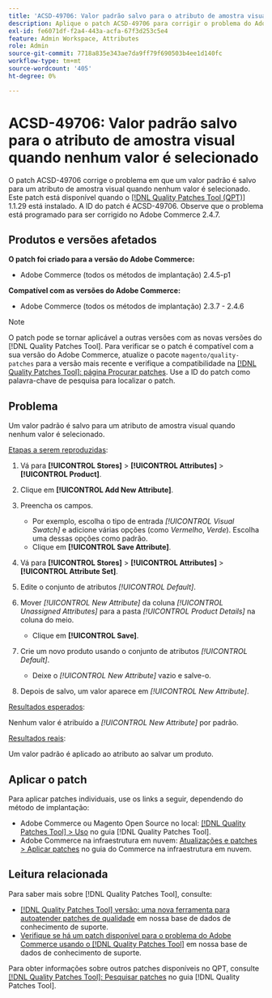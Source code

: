 ```yaml
---
title: 'ACSD-49706: Valor padrão salvo para o atributo de amostra visual quando nenhum valor é selecionado'
description: Aplique o patch ACSD-49706 para corrigir o problema do Adobe Commerce em que um valor padrão é salvo para um atributo de amostra visual quando nenhum valor é selecionado.
exl-id: fe6071df-f2a4-443a-acfa-67f3d253c5e4
feature: Admin Workspace, Attributes
role: Admin
source-git-commit: 7718a835e343ae7da9ff79f690503b4ee1d140fc
workflow-type: tm+mt
source-wordcount: '405'
ht-degree: 0%

---
```


# ACSD-49706: Valor padrão salvo para o atributo de amostra visual quando nenhum valor é selecionado

O patch ACSD-49706 corrige o problema em que um valor padrão é salvo para um atributo de amostra visual quando nenhum valor é selecionado. Este patch está disponível quando o [[!DNL Quality Patches Tool (QPT)]](/help/announcements/adobe-commerce-announcements/magento-quality-patches-released-new-tool-to-self-serve-quality-patches.md) 1.1.29 está instalado. A ID do patch é ACSD-49706. Observe que o problema está programado para ser corrigido no Adobe Commerce 2.4.7.

## Produtos e versões afetados

**O patch foi criado para a versão do Adobe Commerce:**

* Adobe Commerce (todos os métodos de implantação) 2.4.5-p1

**Compatível com as versões do Adobe Commerce:**

* Adobe Commerce (todos os métodos de implantação) 2.3.7 - 2.4.6

>[!NOTE]
>
>O patch pode se tornar aplicável a outras versões com as novas versões do [!DNL Quality Patches Tool]. Para verificar se o patch é compatível com a sua versão do Adobe Commerce, atualize o pacote `magento/quality-patches` para a versão mais recente e verifique a compatibilidade na [[!DNL Quality Patches Tool]: página Procurar patches](https://experienceleague.adobe.com/tools/commerce-quality-patches/index.html?lang=pt-BR). Use a ID do patch como palavra-chave de pesquisa para localizar o patch.

## Problema

Um valor padrão é salvo para um atributo de amostra visual quando nenhum valor é selecionado.

<u>Etapas a serem reproduzidas</u>:

1. Vá para **[!UICONTROL Stores]** > **[!UICONTROL Attributes]** > **[!UICONTROL Product]**.
1. Clique em **[!UICONTROL Add New Attribute]**.
1. Preencha os campos.

   * Por exemplo, escolha o tipo de entrada *[!UICONTROL Visual Swatch]* e adicione várias opções (como *Vermelho*, *Verde*). Escolha uma dessas opções como padrão.
   * Clique em **[!UICONTROL Save Attribute]**.

1. Vá para **[!UICONTROL Stores]** > **[!UICONTROL Attributes]** > **[!UICONTROL Attribute Set]**.
1. Edite o conjunto de atributos *[!UICONTROL Default]*.
1. Mover *[!UICONTROL New Attribute]* da coluna *[!UICONTROL Unassigned Attributes]* para a pasta *[!UICONTROL Product Details]* na coluna do meio.

   * Clique em **[!UICONTROL Save]**.

1. Crie um novo produto usando o conjunto de atributos *[!UICONTROL Default]*.

   * Deixe o *[!UICONTROL New Attribute]* vazio e salve-o.

1. Depois de salvo, um valor aparece em *[!UICONTROL New Attribute]*.

<u>Resultados esperados</u>:

Nenhum valor é atribuído a *[!UICONTROL New Attribute]* por padrão.

<u>Resultados reais</u>:

Um valor padrão é aplicado ao atributo ao salvar um produto.

## Aplicar o patch

Para aplicar patches individuais, use os links a seguir, dependendo do método de implantação:

* Adobe Commerce ou Magento Open Source no local: [[!DNL Quality Patches Tool] > Uso](https://experienceleague.adobe.com/docs/commerce-operations/tools/quality-patches-tool/usage.html?lang=pt-BR) no guia [!DNL Quality Patches Tool].
* Adobe Commerce na infraestrutura em nuvem: [Atualizações e patches > Aplicar patches](https://experienceleague.adobe.com/docs/commerce-cloud-service/user-guide/develop/upgrade/apply-patches.html?lang=pt-BR) no guia do Commerce na infraestrutura em nuvem.

## Leitura relacionada

Para saber mais sobre [!DNL Quality Patches Tool], consulte:

* [[!DNL Quality Patches Tool] versão: uma nova ferramenta para autoatender patches de qualidade](/help/announcements/adobe-commerce-announcements/magento-quality-patches-released-new-tool-to-self-serve-quality-patches.md) em nossa base de dados de conhecimento de suporte.
* [Verifique se há um patch disponível para o problema do Adobe Commerce usando o [!DNL Quality Patches Tool]](/help/support-tools/patches-available-in-qpt-tool/check-patch-for-magento-issue-with-magento-quality-patches.md) em nossa base de dados de conhecimento de suporte.

Para obter informações sobre outros patches disponíveis no QPT, consulte [[!DNL Quality Patches Tool]: Pesquisar patches](https://experienceleague.adobe.com/tools/commerce-quality-patches/index.html?lang=pt-BR) no guia [!DNL Quality Patches Tool].
